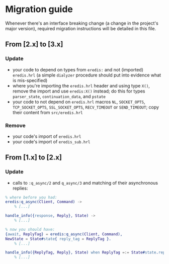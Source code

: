 # Migration guide

Whenever there's an interface breaking change (a change in the project's major version),
required migration instructions will be detailed in this file.

## From [2.x] to [3.x]

### Update

- your code to depend on types from `eredis:` and not
(imported) `eredis.hrl` (a simple `dialyzer` procedure
should put into evidence what is mis-specified)
- where you're importing the `eredis.hrl` header and using type `X()`,
remove the import and use `eredis:X()` instead; do this for types
`parser_state`, `continuation_data`, and `pstate`
- your code to not depend on `eredis.hrl` macros
`NL`, `SOCKET_OPTS`, `TCP_SOCKET_OPTS`, `SSL_SOCKET_OPTS`,
`RECV_TIMEOUT` or `SEND_TIMEOUT`; copy their content from
`src/eredis.hrl`

### Remove

- your code's import of `eredis.hrl`
- your code's import of `eredis_sub.hrl`

## From [1.x] to [2.x]

### Update

- calls to `:q_async/2` and `q_async/3` and matching of their asynchronous
replies:

```erlang
% where before you had:
eredis:q_async(Client, Command) ->
    % [...]

handle_info({response, Reply}, State) ->
    % [...]

% now you should have:
{await, ReplyTag} = eredis:q_async(Client, Command),
NewState = State#state{ reply_tag = ReplyTag }.
    % [...]

handle_info({ReplyTag, Reply}, State) when ReplyTag =:= State#state.reply_tag ->
    % [...]
```

